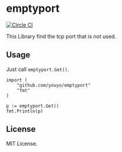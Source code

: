 # emptyport

[![Circle CI](https://circleci.com/gh/youyo/emptyport.svg?style=svg)](https://circleci.com/gh/youyo/emptyport)

This Library find the tcp port that is not used.

## Usage

Just call `emptyport.Get()`.

```
import (
	"github.com/youyo/emptyport"
	"fmt"
)

p := emptyport.Get()
fmt.Println(p)
```

## License

MIT License.
